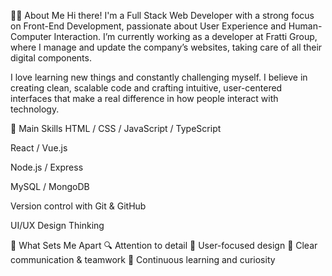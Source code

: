 👩‍💻 About Me
Hi there! I'm a Full Stack Web Developer with a strong focus on Front-End Development, passionate about User Experience and Human-Computer Interaction. I’m currently working as a developer at Fratti Group, where I manage and update the company’s websites, taking care of all their digital components.

I love learning new things and constantly challenging myself. I believe in creating clean, scalable code and crafting intuitive, user-centered interfaces that make a real difference in how people interact with technology.

🚀 Main Skills
HTML / CSS / JavaScript / TypeScript

React / Vue.js

Node.js / Express

MySQL / MongoDB

Version control with Git & GitHub

UI/UX Design Thinking

🎯 What Sets Me Apart
🔍 Attention to detail
🎨 User-focused design
💬 Clear communication & teamwork
🌱 Continuous learning and curiosity
